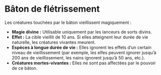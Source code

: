 # Bâton de flétrissement


Les créatures touchées par le bâton vieillissent magiquement :

  - **Magie divine :** Utilisable uniquement par les lanceurs de sorts
    divins.
  - **Effet :** La cible vieillit de 10 ans. Si elles atteignent leur
    durée de vie naturelle, les créatures vivantes meurent.
  - **Espèces à longue durée de vie :** Elles ignorent les effets d’un
    certain niveau de vieillissement (par exemple, les elfes peuvent
    ignorer jusqu’à 200 ans de vieillissement, les nains ignorent
    jusqu’à 50 ans, etc.).
  - **Créatures mortes-vivantes :** Elles ne sont pas affectées par le
    pouvoir de ce bâton.
